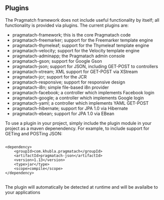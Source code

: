 Plugins
------------------------

The Pragmatch framework does not include useful functionality by itself; all functionality is provided via plugins. The current plugins are:

* pragmatach-framework; this is the core Pragmatach code
* pragmatach-freemarker; support for the Freemarker template engine
* pragmatach-thymeleaf; support for the Thymeleaf template engine
* pragmatach-velocity; support for the Velocity template engine
* pragmatach-adminapp; the Pragmatach admin console
* pragmatach-gson; support for Google Gson
* pragmatach-json; support for JSON, including GET-POST to controllers
* pragmatach-xtream; XML support for GET-POST via XStream
* pragmatach-jcr; support for the JCR
* pragmatach-responsive; support for responsive design
* pragmatach-i8n; simple file-based i8n provider
* pragmatach-facebook; a controller which implements Facebook login
* pragmatach-google; a controller which implements Google login
* pragmatach-yaml; a controller which implements YAML GET-POST
* pragmatach-hibernate; support for JPA 1.0 via Hibernate
* pragmatach-ebean; support for JPA 1.0 via EBean


To use a plugin in your project, simply include the plugin module in your project as a maven depenendency. For example, to include support for GETing and POSTing JSON:

<pre>
<code>
&lt;dependency&gt;
	&lt;groupId&gt;com.khubla.pragmatach&lt;/groupId&gt;
	&lt;artifactId&gt;pragmatach-json&lt;/artifactId&gt;
	&lt;version&gt;1.13&lt;/version&gt;
	&lt;type&gt;jar&lt;/type&gt;
	&lt;scope&gt;compile&lt;/scope&gt;
&lt;/dependency&gt;
</code>
</pre>

The plugin will automatically be detected at runtime and will be availalbe to your applications
